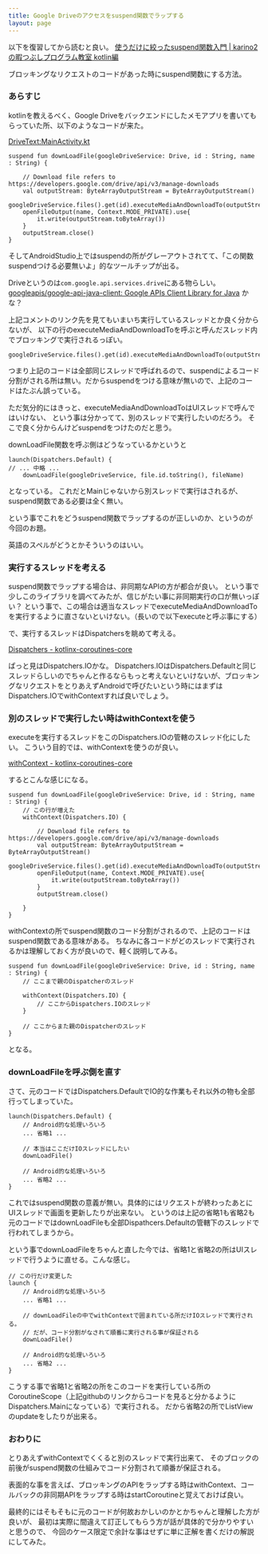 ```yaml
---
title: Google Driveのアクセスをsuspend関数でラップする
layout: page
---
```


以下を復習してから読むと良い。
[使うだけに絞ったsuspend関数入門 | karino2の暇つぶしプログラム教室 kotlin編](https://karino2.github.io/kotlin-lesson/suspend_intro.html)

ブロッキングなリクエストのコードがあった時にsuspend関数にする方法。

### あらすじ

kotlinを教えるべく、Google Driveをバックエンドにしたメモアプリを書いてもらっていた所、以下のようなコードが来た。

[DriveText:MainActivity.kt](https://github.com/harukawa/DriveText/blob/876f8df92ba1b8dfbabdeb7102e6675958109ed2/app/src/main/java/com/github/harukawa/drivetext/MainActivity.kt#L260-L269)

```
suspend fun downLoadFile(googleDriveService: Drive, id : String, name : String) {

    // Download file refers to https://developers.google.com/drive/api/v3/manage-downloads
    val outputStream: ByteArrayOutputStream = ByteArrayOutputStream()
    googleDriveService.files().get(id).executeMediaAndDownloadTo(outputStream)
    openFileOutput(name, Context.MODE_PRIVATE).use{
        it.write(outputStream.toByteArray())
    }
    outputStream.close()
}
```

そしてAndroidStudio上ではsuspendの所がグレーアウトされてて、「この関数suspendつける必要無いよ」的なツールチップが出る。

Driveというのは`com.google.api.services.drive`にある物らしい。
[googleapis/google-api-java-client: Google APIs Client Library for Java](https://github.com/googleapis/google-api-java-client) かな？

上記コメントのリンク先を見てもいまいち実行しているスレッドとか良く分からないが、
以下の行のexecuteMediaAndDownloadToを呼ぶと呼んだスレッド内でブロッキングで実行されるっぽい。

```
googleDriveService.files().get(id).executeMediaAndDownloadTo(outputStream)
```

つまり上記のコードは全部同じスレッドで呼ばれるので、suspendによるコード分割がされる所は無い。だからsuspendをつける意味が無いので、上記のコードはたぶん誤っている。

ただ気分的にはきっと、executeMediaAndDownloadToはUIスレッドで呼んではいけない、
という事は分かってて、別のスレッドで実行したいのだろう。
そこで良く分からんけどsuspendをつけたのだと思う。

downLoadFile関数を呼ぶ側はどうなっているかというと

```
launch(Dispatchers.Default) {
// ... 中略 ...
    downLoadFile(googleDriveService, file.id.toString(), fileName)
```

となっている。
これだとMainじゃないから別スレッドで実行はされるが、suspend関数である必要は全く無い。

という事でこれをどうsuspend関数でラップするのが正しいのか、というのが今回のお題。

英語のスペルがどうとかそういうのはいい。


### 実行するスレッドを考える

suspend関数でラップする場合は、非同期なAPIの方が都合が良い。
という事で少しこのライブラリを調べてみたが、信じがたい事に非同期実行の口が無いっぽい？
という事で、この場合は適当なスレッドでexecuteMediaAndDownloadToを実行するように直さないといけない。（長いので以下executeと呼ぶ事にする）

で、実行するスレッドはDispatchersを眺めて考える。

[Dispatchers - kotlinx-coroutines-core](https://kotlin.github.io/kotlinx.coroutines/kotlinx-coroutines-core/kotlinx.coroutines/-dispatchers/index.html)

ぱっと見はDispatchers.IOかな。
Dispatchers.IOはDispatchers.Defaultと同じスレッドらしいのでちゃんと作るならもっと考えないといけないが、ブロッキングなリクエストをとりあえずAndroidで呼びたいという時にはまずはDispatchers.IOでwithContextすれば良いでしょう。

### 別のスレッドで実行したい時はwithContextを使う

executeを実行するスレッドをこのDispatchers.IOの管轄のスレッド化にしたい。
こういう目的では、withContextを使うのが良い。

[withContext - kotlinx-coroutines-core](https://kotlin.github.io/kotlinx.coroutines/kotlinx-coroutines-core/kotlinx.coroutines/with-context.html)


するとこんな感じになる。

```
suspend fun downLoadFile(googleDriveService: Drive, id : String, name : String) {
    // この行が増えた
    withContext(Dispatchers.IO) {

        // Download file refers to https://developers.google.com/drive/api/v3/manage-downloads
        val outputStream: ByteArrayOutputStream = ByteArrayOutputStream()
        googleDriveService.files().get(id).executeMediaAndDownloadTo(outputStream)
        openFileOutput(name, Context.MODE_PRIVATE).use{
            it.write(outputStream.toByteArray())
        }
        outputStream.close()

    }
}

```

withContextの所でsuspend関数のコード分割がされるので、上記のコードはsuspend関数である意味がある。
ちなみに各コードがどのスレッドで実行されるかは理解しておく方が良いので、軽く説明してみる。

```
suspend fun downLoadFile(googleDriveService: Drive, id : String, name : String) {
    // ここまで親のDispatcherのスレッド

    withContext(Dispatchers.IO) {
        // ここからDispatchers.IOのスレッド
    }

    // ここからまた親のDispatcherのスレッド
}

```

となる。

### downLoadFileを呼ぶ側を直す

さて、元のコードではDispatchers.DefaultでIO的な作業もそれ以外の物も全部行ってしまっていた。

```
launch(Dispatchers.Default) {
    // Android的な処理いろいろ
    ... 省略1 ...

    // 本当はここだけIOスレッドにしたい
    downLoadFile()

    // Android的な処理いろいろ
    ... 省略2 ...
}
```

これではsuspend関数の意義が無い。具体的にはリクエストが終わったあとにUIスレッドで画面を更新したりが出来ない。
というのは上記の省略1も省略2も元のコードではdownLoadFileも全部Dispathcers.Defaultの管轄下のスレッドで行われてしまうから。

という事でdownLoadFileをちゃんと直した今では、省略1と省略2の所はUIスレッドで行うように直せる。こんな感じ。


```
// この行だけ変更した
launch {
    // Android的な処理いろいろ
    ... 省略1 ...

    // downLoadFileの中でwithContextで囲まれている所だけIOスレッドで実行される。
    // だが、コード分割がなされて順番に実行される事が保証される
    downLoadFile()

    // Android的な処理いろいろ
    ... 省略2 ...
}
```

こうする事で省略1と省略2の所をこのコードを実行している所のCoroutineScope（上記githubのリンクからコードを見ると分かるようにDispatchers.Mainになっている）で実行される。
だから省略2の所でListViewのupdateをしたりが出来る。

### おわりに

とりあえずwithContextでくくると別のスレッドで実行出来て、
そのブロックの前後がsuspend関数の仕組みでコード分割されて順番が保証される。

表面的な事を言えば、ブロッキングのAPIをラップする時はwithContext、コールバックの非同期APIをラップする時はstartCoroutineと覚えておけば良い。

最終的にはそもそもに元のコードが何故おかしいのかとかちゃんと理解した方が良いが、
最初は実際に間違えて訂正してもらう方が話が具体的で分かりやすいと思うので、
今回のケース限定で余計な事はせずに単に正解を書くだけの解説にしてみた。